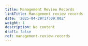 ```yaml
---
title: Management Review Records
linkTitle: Management review records
date: '2025-04-29T17:09:00Z'
weight: 1
description: No content
draft: false
ref: management-review-records
---
```


